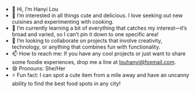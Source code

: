 - 👋 Hi, I’m Hanyi Lou
- 👀 I’m interested in all things cute and delicious. I love seeking out new cuisines and experimenting with cooking.
- 🌱 I’m currently learning a bit of everything that catches my interest—it’s broad and varied, so I can’t pin it down to one specific area!
- 💞️ I’m looking to collaborate on projects that involve creativity, technology, or anything that combines fun with functionality.
- 📫 How to reach me: If you have any cool projects or just want to share some foodie experiences, drop me a line at louhanyi@foxmail.com.
- 😄 Pronouns: She/Her
- ⚡ Fun fact: I can spot a cute item from a mile away and have an uncanny ability to find the best food spots in any city!

<!---
HanyiLou/HanyiLou is a ✨ special ✨ repository because its `README.md` (this file) appears on your GitHub profile.
You can click the Preview link to take a look at your changes.
-->
